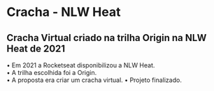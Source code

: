 # Cracha - NLW Heat

## Cracha Virtual criado na trilha Origin na NLW Heat de 2021
• Em 2021 a Rocketseat disponibilizou a NLW Heat.   
• A trilha escolhida foi a Origin.   
• A proposta era criar um cracha virtual. 
• Projeto finalizado.
